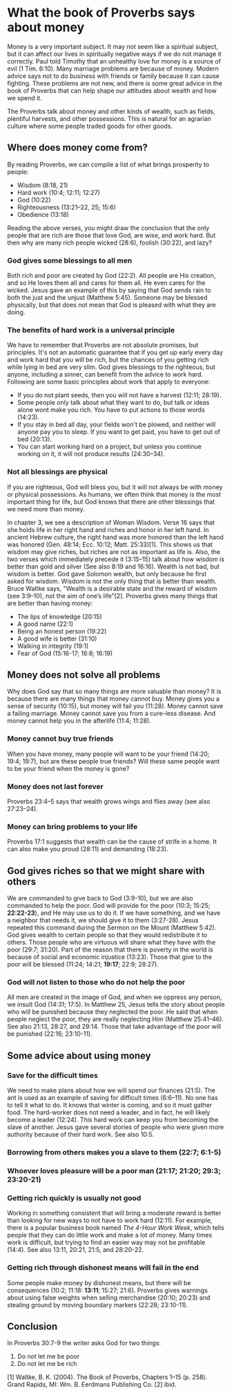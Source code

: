 # What the book of Proverbs says about money

Money is a very important subject. It may not seem like a spiritual subject, but it can affect our lives in spiritually negative ways if we do not manage it correctly. Paul told Timothy that an unhealthy love for money is a source of evil (1 Tim. 6:10). Many marriage problems are because of money. Modern advice says not to do business with friends or family because it can cause fighting. These problems are not new, and there is some great advice in the book of Proverbs that can help shape our attitudes about wealth and how we spend it.

The Proverbs talk about money and other kinds of wealth, such as fields, plentiful harvests, and other possessions. This is natural for an agrarian culture where some people traded goods for other goods.

## Where does money come from?

By reading Proverbs, we can compile a list of what brings prosperity to people:

* Wisdom (8:18, 21)
* Hard work (10:4; 12:11; 12:27)
* God (10:22)
* Righteousness (13:21–22, 25; 15:6)
* Obedience (13:18)

Reading the above verses, you might draw the conclusion that the only people that are rich are those that love God, are wise, and work hard. But then why are many rich people wicked (28:6), foolish (30:22), and lazy? 

### God gives some blessings to all men

Both rich and poor are created by God (22:2). All people are His creation, and so He loves them all and cares for them all. He even cares for the wicked. Jesus gave an example of this by saying that God sends rain to both the just and the unjust (Matthew 5:45). Someone may be blessed physically, but that does not mean that God is pleased with what they are doing.

### The benefits of hard work is a universal principle

We have to remember that Proverbs are not absolute promises, but principles. It's not an automatic guarantee that if you get up early every day and work hard that you will be rich, but the chances of you getting rich while lying in bed are very slim. God gives blessings to the righteous, but anyone, including a sinner, can benefit from the advice to work hard. Following are some basic principles about work that apply to everyone:

* If you do not plant seeds, then you will not have a harvest (12:11; 28:19).
* Some people only talk about what they want to do, but talk or ideas alone wont make you rich. You have to put actions to those words (14:23).
* If you stay in bed all day, your fields won't be plowed, and neither will anyone pay you to sleep. If you want to get paid, you have to get out of bed (20:13).
* You can start working hard on a project, but unless you continue working on it, it will not produce results (24:30–34).

### Not all blessings are physical

If you are righteous, God will bless you, but it will not always be with money or physical possessions. As humans, we often think that money is the most important thing for life, but God knows that there are other blessings that we need more than money.

In chapter 3, we see a description of Woman Wisdom. Verse 16 says that she holds life in her right hand and riches and honor in her left hand. In ancient Hebrew culture, the right hand was more honored than the left hand was honored (Gen. 48:14; Ecc. 10:12; Matt. 25:33)[1]. This shows us that wisdom may give riches, but riches are not as important as life is. Also, the two verses which immediately precede it (3:15–15) talk about how wisdom is better than gold and silver (See also 8:19 and 16:16). Wealth is not bad, but wisdom is better. God gave Solomon wealth, but only because he first asked for wisdom. Wisdom is not the only thing that is better than wealth. Bruce Waltke says, "Wealth is a desirable state and the reward of wisdom (see 3:9–10), not the aim of one’s life"[2]. Proverbs gives many things that are better than having money:

* The lips of knowledge (20:15)
* A good name (22:1)
* Being an honest person (19:22)
* A good wife is better (31:10)
* Walking in integrity (19:1)
* Fear of God (15:16-17; 16:8; 16:19)

## Money does not solve all problems

Why does God say that so many things are more valuable than money? It is because there are many things that money cannot buy. Money gives you a sense of security (10:15), but money will fail you (11:28). Money cannot save a failing marriage. Money cannot save you from a cure-less disease. And money cannot help you in the afterlife (11:4; 11:28).

### Money cannot buy true friends

When you have money, many people will want to be your friend (14:20; 19:4; 19:7), but are these people true friends? Will these same people want to be your friend when the money is gone?

### Money does not last forever

Proverbs 23:4–5 says that wealth grows wings and flies away (see also 27:23–24). 

### Money can bring problems to your life

Proverbs 17:1 suggests that wealth can be the cause of strife in a home. It can also make you proud (28:11) and demanding (18:23).

## God gives riches so that we might share with others

We are commanded to give back to God (3:9-10), but we are also commanded to help the poor. God will provide for the poor (10:3; 15:25; **22:22-23**), and He may use us to do it. If we have something, and we have a neighbor that needs it, we should give it to them (3:27-28). Jesus repeated this command during the Sermon on the Mount (Matthew 5:42). God gives wealth to certain people so that they would redistribute it to others. Those people who are virtuous will share what they have with the poor (29:7; 31:20). Part of the reason that there is poverty in the world is because of social and economic injustice (13:23). Those that give to the poor will be blessed (11:24; 14:21; **19:17**; 22:9; 28:27).

### God will not listen to those who do not help the poor

All men are created in the image of God, and when we oppress any person, we insult God (14:31; 17:5). In Matthew 25, Jesus tells the story about people who will be punished because they neglected the poor. He said that when people neglect the poor, they are really neglecting Him (Matthew 25:41–46). See also 21:13, 28:27, and 29:14. Those that take advantage of the poor will be punished (22:16; 23:10-11).

## Some advice about using money

### Save for the difficult times

We need to make plans about how we will spend our finances (21:5). The ant is used as an example of saving for difficult times (6:6–11). No one has to tell it what to do. It knows that winter is coming, and so it must gather food. The hard-worker does not need a leader, and in fact, he will likely become a leader (12:24). This hard work can keep you from becoming the slave of another. Jesus gave several stories of people who were given more authority because of their hard work. See also 10:5.

### Borrowing from others makes you a slave to them (22:7; 6:1-5)

<!--?? 22:26-27-->

### Whoever loves pleasure will be a poor man (21:17; 21:20; 29:3; 23:20-21)

### Getting rich quickly is usually not good

Working in something consistent that will bring a moderate reward is better than looking for new ways to not have to work hard (12:11). For example, there is a popular business book named _The 4-Hour Work Week_, which tells people that they can do little work and make a lot of money. Many times work is difficult, but trying to find an easier way may not be profitable (14:4). See also 13:11, 20:21, 21:5, and 28:20-22.

### Getting rich through dishonest means will fail in the end

Some people make money by dishonest means, but there will be consequences (10:2; 11:18: **13:11**; 15:27; 21:6). Proverbs gives warnings about using false weights when selling merchandise (20:10; 20:23) and stealing ground by moving boundary markers (22:28; 23:10-11).

## Conclusion

In Proverbs 30:7-9 the writer asks God for two things:

1. Do not let me be poor
2. Do not let me be rich

<!--
### Laziness leads to poverty (6:10–11)


You don't work, you don't eat.

> It is not riches the lazy person lacks; it is food, the necessity of life (cf. 19:15; 20:13; 23:21).  
> Waltke, B. K. (2004). The Book of Proverbs, Chapters 1–15 (p. 339). Grand Rapids, MI: Wm. B. Eerdmans Publishing Co.

Being lazy can ruin your reputation. People will not want to work with you. (10:26)

***********************

18:11 says that it's strength is in partially in his own mind. (Interestingly, the verse before this talks about the name of the Lord being a strong tower)

********************

?? Does the Bible condone bribes? 17:8; 17:23; 18:16

*******************************************

?? What does 17:16 mean?

*****************************************

?? 28:8 

*********************************************

?? 13:7

***********************************************

?? 13:8 The rich are in danger of being kidnapped for ransom money. The poor do not face the same threat.

**********************************************

?? 13:22

**********************************************

?? 28:3 A poor man that oppresses the poor

-->

[1] Waltke, B. K. (2004). The Book of Proverbs, Chapters 1–15 (p. 258). Grand Rapids, MI: Wm. B. Eerdmans Publishing Co.
[2] ibid.